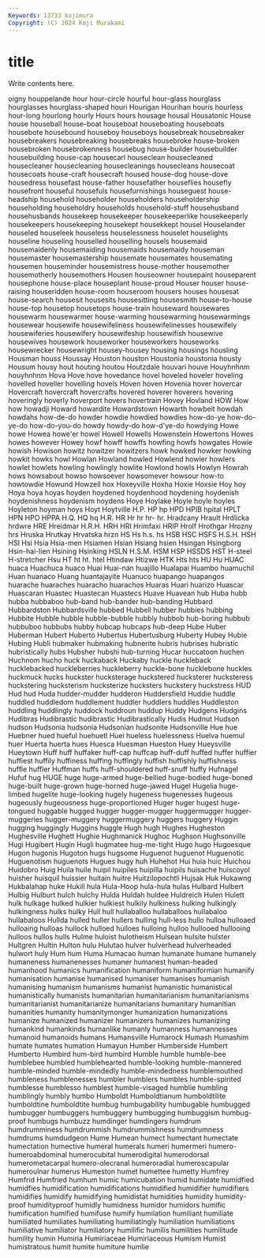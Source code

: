 ```yaml
---
Keywords: 13733 kojimura
Copyright: (C) 2024 Koji Murakami
---
```


# title

Write contents here.



oigny houppelande hour hour-circle hourful hour-glass hourglass hourglasses hourglass-shaped
houri Hourigan Hourihan houris hourless hour-long hourlong hourly Hours hours
housage housal Housatonic House house houseball house-boat houseboat houseboating houseboats
housebote housebound houseboy houseboys housebreak housebreaker housebreakers housebreaking housebreaks housebroke
house-broken housebroken housebrokenness housebug house-builder housebuilder housebuilding house-cap housecarl houseclean
housecleaned housecleaner housecleaning housecleanings housecleans housecoat housecoats house-craft housecraft housed
house-dog house-dove housedress housefast house-father housefather houseflies housefly housefront houseful
housefuls housefurnishings houseguest house-headship household householder householders householdership householding householdry
households household-stuff househusband househusbands housekeep housekeeper housekeeperlike housekeeperly housekeepers housekeeping
housekept housekkept housel Houselander houseled houseleek houseless houselessness houselet houselights
houseline houseling houselled houselling housels housemaid housemaidenly housemaiding housemaids housemaidy
houseman housemaster housemastership housemate housemates housemating housemen houseminder housemistress house-mother
housemother housemotherly housemothers Housen houseowner housepaint houseparent housephone house-place houseplant
house-proud Houser houser house-raising houseridden house-room houseroom housers houses housesat
house-search housesit housesits housesitting housesmith house-to-house house-top housetop housetops house-train
houseward housewares housewarm housewarmer house-warming housewarming housewarmings housewear housewife housewifeliness
housewifelinesses housewifely housewiferies housewifery housewifeship housewifish housewive housewives housework houseworker
houseworkers houseworks housewrecker housewright housey-housey housing housings housling Housman houss
Houssay Houston houston Houstonia houstonia housty Housum housy hout houting
houtou Houtzdale houvari houve Houyhnhnm houyhnhnm Hova Hove hove hovedance
hovel hoveled hoveler hoveling hovelled hoveller hovelling hovels Hoven hoven
Hovenia hover hovercar Hovercraft hovercraft hovercrafts hovered hoverer hoverers hovering
hoveringly hoverly hoverport hovers hovertrain Hovey Hovland HOW How how
howadji Howard howardite Howardstown Howarth howbeit howdah howdahs how-de-do howder
howdie howdied howdies how-do-ye how-do-ye-do how-do-you-do howdy howdy-do how-d'ye-do howdying
Howe howe Howea howe'er howel Howell Howells Howenstein Howertons Howes
howes however Howey howf howff howffs howfing howfs howgates Howie
howish Howison howitz howitzer howitzers howk howked howker howking howkit
howks howl Howlan Howland howled Howlend howler howlers howlet howlets
howling howlingly howlite Howlond howls Howlyn Howrah hows howsabout howso
howsoever howsomever howsour how-to howtowdie Howund Howzell hox Hoxeyville Hoxha
Hoxie Hoxsie Hoy hoy Hoya hoya hoyas hoyden hoydened hoydenhood
hoydening hoydenish hoydenishness hoydenism hoydens Hoye Hoylake Hoyle hoyle hoyles
Hoyleton hoyman hoys Hoyt Hoytville H.P. HP hp HPD HPIB
hpital HPLT HPN HPO HPPA H.Q. HQ hq H.R. HR
Hr hr hr- hr. Hradcany Hrault Hrdlicka hrdwre HRE Hreidmar
H.R.H. HRH HRI Hrimfaxi HRIP Hrolf Hrothgar Hrozny hrs Hruska
Hrutkay Hrvatska hrzn HS Hs h.s. hs HSB HSC HSFS
H.S.H. HSH HSI Hsi Hsia Hsia-men Hsiamen Hsian Hsiang hsien
Hsingan Hsingborg Hsin-hai-lien Hsining Hsinking HSLN H.S.M. HSM HSP HSSDS
HST H-steel H-stretcher Hsu HT ht ht. htel Htindaw Htizwe
HTK Hts hts HU Hu HUAC huaca Huachuca huaco Huai
Huai-nan huajillo Hualapai Huambo huamuchil Huan huanaco Huang huantajayite Huanuco
huapango huapangos huarache huaraches huaracho huarachos Huaras Huari huarizo Huascar
Huascaran Huastec Huastecan Huastecs Huave Huavean hub Huba hubb hubba
hubbaboo hub-band hub-bander hub-banding Hubbard Hubbardston Hubbardsville hubbed Hubbell hubber
hubbies hubbing Hubbite Hubble hubble hubble-bubble hubbly hubbob hub-boring hubbub
hubbuboo hubbubs hubby hubcap hubcaps hub-deep Hube Huber Huberman Hubert
Huberto Hubertus Hubertusburg Huberty Hubey Hubie Hubing Hubli hubmaker hubmaking
hubnerite hubris hubrises hubristic hubristically hubs Hubsher hubshi hub-turning Hucar
huccatoon huchen Huchnom hucho huck huckaback Huckaby huckle huckleback hucklebacked
huckleberries huckleberry huckle-bone hucklebone huckles huckmuck hucks huckster hucksterage huckstered
hucksterer hucksteress huckstering hucksterism hucksterize hucksters huckstery huckstress HUD Hud
hud Huda hudder-mudder hudderon Huddersfield Huddie huddle huddled huddledom huddlement
huddler huddlers huddles Huddleston huddling huddlingly huddock huddroun huddup Huddy
Hudgens Hudgins Hudibras Hudibrastic hudibrastic Hudibrastically Hudis Hudnut Hudson hudson
Hudsonia hudsonia Hudsonian hudsonite Hudsonville Hue hue Huebner hued hueful
huehuetl Huei hueless huelessness Huelva huemul huer Huerta huerta hues
Huesca Huesman Hueston Huey Hueysville Hueytown Huff huff huffaker huff-cap
huffcap huff-duff huffed huffer huffier huffiest huffily huffiness huffing huffingly
huffish huffishly huffishness huffle huffler Huffman huffs huff-shouldered huff-snuff huffy
Hufnagel Hufuf hug HUGE huge huge-armed huge-bellied huge-bodied huge-boned huge-built
huge-grown huge-horned huge-jawed Hugel Hugelia huge-limbed hugelite huge-looking hugely hugeness
hugenesses hugeous hugeously hugeousness huge-proportioned Huger huger hugest huge-tongued huggable
hugged hugger hugger-mugger huggermugger hugger-muggeries hugger-muggery huggermuggery huggers huggery Huggin
hugging huggingly Huggins huggle Hugh hugh Hughes Hugheston Hughesville Hughett
Hughie Hughmanick Hughoc Hughson Hughsonville Hugi Hugibert Hugin Hugli hugmatee
hug-me-tight Hugo hugo Hugoesque Hugon hugonis Hugoton hugs hugsome Huguenot
huguenot Huguenotic Huguenotism huguenots Hugues hugy huh Huhehot Hui huia
huic Huichou Huidobro Huig Huila huile huipil huipiles huipilla huipils
huisache huiscoyol huisher huisquil huissier huitain huitre Huitzilopochtli Hujsak Huk
Hukawng Hukbalahap huke Hukill hula Hula-Hoop hula-hula hulas Hulbard Hulbert
Hulbig Hulburt hulch hulchy Hulda Huldah huldee Huldreich Hulen Hulett
hulk hulkage hulked hulkier hulkiest hulkily hulkiness hulking hulkingly hulkingness
hulks hulky Hull hull hullaballoo hullaballoos hullabaloo hullabaloos Hullda hulled
huller hullers hulling hull-less hullo hulloa hulloaed hulloaing hulloas hullock
hulloed hulloes hulloing hulloo hullooed hullooing hulloos hullos hulls Hulme
huloist hulotheism Hulsean hulsite hulster Hultgren Hultin Hulton hulu Hulutao
hulver hulverhead hulverheaded hulwort huly Hum hum Huma Humacao human
humanate humane humanely humaneness humanenesses humaner humanest human-headed humanhood humanics
humanification humaniform humaniformian humanify humanisation humanise humanised humaniser humanises humanish
humanising humanism humanisms humanist humanistic humanistical humanistically humanists humanitarian humanitarianism
humanitarianisms humanitarianist humanitarianize humanitarians humanitary humanitian humanities humanity humanitymonger humanization
humanizations humanize humanized humanizer humanizers humanizes humanizing humankind humankinds humanlike
humanly humanness humannesses humanoid humanoids humans Humansville Humarock Humash Humashim
humate humates humation Humayun Humber Humberside Humbert Humberto Humbird hum-bird
humbird Humble humble humble-bee humblebee humbled humblehearted humble-looking humble-mannered humble-minded
humble-mindedly humble-mindedness humblemouthed humbleness humblenesses humbler humblers humbles humble-spirited humblesse
humblesso humblest humble-visaged humblie humbling humblingly humbly humbo Humboldt Humboldtianum
humboldtilite humboldtine humboldtite humbug humbugability humbugable humbugged humbugger humbuggers humbuggery
humbugging humbuggism humbug-proof humbugs humbuzz humdinger humdingers humdrum humdrumminess humdrummish
humdrummishness humdrumness humdrums humdudgeon Hume Humean humect humectant humectate humectation
humective humeral humerals humeri humermeri humero- humeroabdominal humerocubital humerodigital humerodorsal
humerometacarpal humero-olecranal humeroradial humeroscapular humeroulnar humerus Humeston humet humettee humetty
Humfrey Humfrid Humfried humhum humic humicubation humid humidate humidfied humidfies
humidification humidifications humidified humidifier humidifiers humidifies humidify humidifying humidistat humidities
humidity humidity-proof humidityproof humidly humidness humidor humidors humific humification humified
humifuse humify humilation humiliant humiliate humiliated humiliates humiliating humiliatingly humiliation
humiliations humiliative humiliator humiliatory humilific humilis humilities humilitude humility humin
Humiria Humiriaceae Humiriaceous Humism Humist humistratous humit humite humiture humlie
